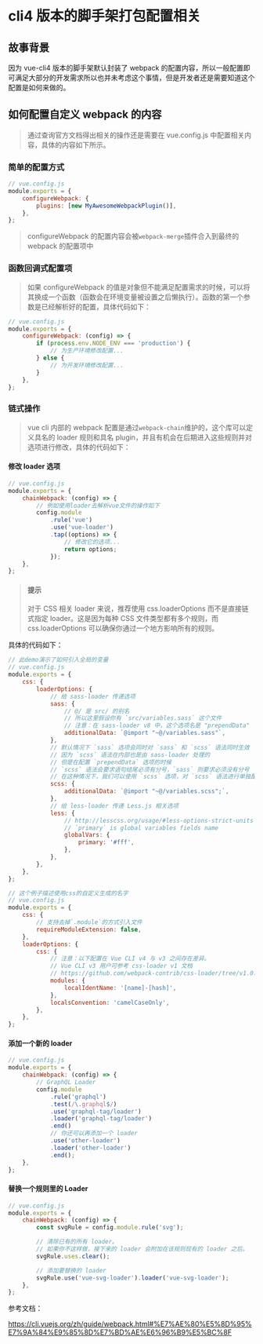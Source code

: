 # cli4 版本的脚手架打包配置相关

## 故事背景

因为 vue-cli4 版本的脚手架默认封装了 webpack 的配置内容，所以一般配置即可满足大部分的开发需求所以也并未考虑这个事情，但是开发者还是需要知道这个配置是如何来做的。

## 如何配置自定义 webpack 的内容

> 通过查询官方文档得出相关的操作还是需要在 vue.config.js 中配置相关内容，具体的内容如下所示。

### 简单的配置方式

```js
// vue.config.js
module.exports = {
    configureWebpack: {
        plugins: [new MyAwesomeWebpackPlugin()],
    },
};
```

> configureWebpack 的配置内容会被`webpack-merge`插件合入到最终的 webpack 的配置项中

### 函数回调式配置项

> 如果 configureWebpack 的值是对象但不能满足配置需求的时候，可以将其换成一个函数（函数会在环境变量被设置之后懒执行）。函数的第一个参数是已经解析好的配置，具体代码如下：

```js
// vue.config.js
module.exports = {
    configureWebpack: (config) => {
        if (process.env.NODE_ENV === 'production') {
            // 为生产环境修改配置...
        } else {
            // 为开发环境修改配置...
        }
    },
};
```

### 链式操作

> vue cli 内部的 webpack 配置是通过`webpack-chain`维护的，这个库可以定义具名的 loader 规则和具名 plugin，并且有机会在后期进入这些规则并对选项进行修改，具体的代码如下：

#### 修改 loader 选项

```js
// vue.config.js
module.exports = {
    chainWebpack: (config) => {
        // 例如使用loader去解析vue文件的操作如下
        config.module
            .rule('vue')
            .use('vue-loader')
            .tap((options) => {
                // 修改它的选项...
                return options;
            });
    },
};
```

> #### 提示
>
> 对于 CSS 相关 loader 来说，推荐使用 css.loaderOptions 而不是直接链式指定 loader。这是因为每种 CSS 文件类型都有多个规则，而 css.loaderOptions 可以确保你通过一个地方影响所有的规则。

具体的代码如下：

```js
// 此demo演示了如何引入全局的变量
// vue.config.js
module.exports = {
    css: {
        loaderOptions: {
            // 给 sass-loader 传递选项
            sass: {
                // @/ 是 src/ 的别名
                // 所以这里假设你有 `src/variables.sass` 这个文件
                // 注意：在 sass-loader v8 中，这个选项名是 "prependData"
                additionalData: `@import "~@/variables.sass"`,
            },
            // 默认情况下 `sass` 选项会同时对 `sass` 和 `scss` 语法同时生效
            // 因为 `scss` 语法在内部也是由 sass-loader 处理的
            // 但是在配置 `prependData` 选项的时候
            // `scss` 语法会要求语句结尾必须有分号，`sass` 则要求必须没有分号
            // 在这种情况下，我们可以使用 `scss` 选项，对 `scss` 语法进行单独配置
            scss: {
                additionalData: `@import "~@/variables.scss";`,
            },
            // 给 less-loader 传递 Less.js 相关选项
            less: {
                // http://lesscss.org/usage/#less-options-strict-units `Global Variables`
                // `primary` is global variables fields name
                globalVars: {
                    primary: '#fff',
                },
            },
        },
    },
};
```

```js
// 这个例子描述使用css的自定义生成的名字
// vue.config.js
module.exports = {
    css: {
        // 支持去掉`.module`的方式引入文件
        requireModuleExtension: false,
    },
    loaderOptions: {
        css: {
            // 注意：以下配置在 Vue CLI v4 与 v3 之间存在差异。
            // Vue CLI v3 用户可参考 css-loader v1 文档
            // https://github.com/webpack-contrib/css-loader/tree/v1.0.1
            modules: {
                localIdentName: '[name]-[hash]',
            },
            localsConvention: 'camelCaseOnly',
        },
    },
};
```

#### 添加一个新的 loader

```js
// vue.config.js
module.exports = {
    chainWebpack: (config) => {
        // GraphQL Loader
        config.module
            .rule('graphql')
            .test(/\.graphql$/)
            .use('graphql-tag/loader')
            .loader('graphql-tag/loader')
            .end()
            // 你还可以再添加一个 loader
            .use('other-loader')
            .loader('other-loader')
            .end();
    },
};
```

#### 替换一个规则里的 Loader

```js
// vue.config.js
module.exports = {
    chainWebpack: (config) => {
        const svgRule = config.module.rule('svg');

        // 清除已有的所有 loader。
        // 如果你不这样做，接下来的 loader 会附加在该规则现有的 loader 之后。
        svgRule.uses.clear();

        // 添加要替换的 loader
        svgRule.use('vue-svg-loader').loader('vue-svg-loader');
    },
};
```

参考文档：

<https://cli.vuejs.org/zh/guide/webpack.html#%E7%AE%80%E5%8D%95%E7%9A%84%E9%85%8D%E7%BD%AE%E6%96%B9%E5%BC%8F>
